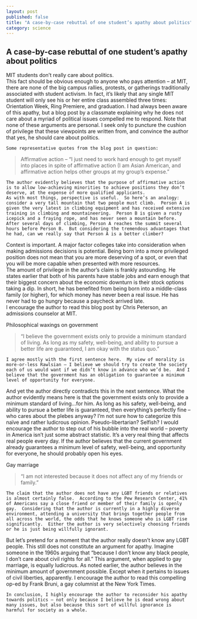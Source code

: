 ```yaml
---
layout: post
published: false
title: "A case-by-case rebuttal of one student’s apathy about politics"
category: science
---
```


## A case-by-case rebuttal of one student’s apathy about politics

MIT students don’t really care about politics.  
This fact should be obvious enough to anyone who pays attention – at MIT, there are none of the big campus rallies, protests, or gatherings traditionally associated with student activism.  In fact, it’s likely that any single MIT student will only see his or her entire class assembled three times: Orientation Week, Ring Premiere, and graduation.
	I had always been aware of this apathy, but a blog post by a classmate explaining why he does not care about a myriad of political issues compelled me to respond.  Note that none of these arguments are personal.  I seek only to puncture the cushion of privilege that these viewpoints are written from, and convince the author that yes, he should care about politics.

	Some representative quotes from the blog post in question:

> Affirmative action – “I just need to work hard enough to get myself into places in spite of affirmative action (I am Asian American, and affirmative action helps other groups at my group’s expense.”

	The author evidently believes that the purpose of affirmative action is to allow low-achieving minorities to achieve positions they don’t deserve, at the expense of more qualified applicants.
	As with most things, perspective is useful.  So here’s an analogy: consider a very tall mountain that two people must climb.  Person A is given the very latest in climbing equipment and has received extensive training in climbing and mountaineering.  Person B is given a rusty icepick and a fraying rope, and has never seen a mountain before.
	After several days of climbing, Person A reaches the summit several hours before Person B.  But considering the tremendous advantages that he had, can we really say that Person A is a better climber?
Context is important.  A major factor colleges take into consideration when making admissions decisions is potential.  Being born into a more privileged position does not mean that you are more deserving of a spot, or even that you will be more capable when presented with more resources.  
The amount of privilege in the author’s claim is frankly astounding.  He states earlier that both of his parents have stable jobs and earn enough that their biggest concern about the economic downturn is their stock options taking a dip.  In short, he has benefited from being born into a middle-class family (or higher), for which money has never been a real issue.  He has never had to go hungry because a paycheck arrived late.  
I encourage the author to read this blog post by Chris Peterson, an admissions counselor at MIT.

Philosophical waxings on government 

> “I believe the government exists only to provide a minimum standard of living.  As long as my safety, well-being, and ability to pursue a better life are guaranteed, I am okay with the status quo.”

	I agree mostly with the first sentence here.  My view of morality is more-or-less Rawlsian – I believe we should try to create the society each of us would want if we didn’t know in advance who we’d be.  And I believe that the government has an obligation to guarantee a minimum level of opportunity for everyone.  
And yet the author directly contradicts this in the next sentence.  What the author evidently means here is that the government exists only to provide a minimum standard of living…for him.  As long as his safety, well-being, and ability to pursue a better life is guaranteed, then everything’s perfectly fine – who cares about the plebes anyway?
I’m not sure how to categorize this naïve and rather ludicrous opinion.  Pseudo-libertarian?  Selfish?  I would encourage the author to step out of his bubble into the real world – poverty in America isn’t just some abstract statistic.  It’s a very real thing that affects real people every day.  If the author believes that the current government already guarantees a minimum level of safety, well-being, and opportunity for everyone, he should probably open his eyes.

Gay marriage

> “I am not interested because it does not affect any of my friends or family.”

	The claim that the author does not have any LGBT friends or relatives is almost certainly false.  According to the Pew Research Center, 41% of Americans say a close friend or member of their family is openly gay.  Considering that the author is currently in a highly diverse environment, attending a university that brings together people from all across the world, the odds that he knows someone who is LGBT rise significantly.  Either the author is very selectively choosing friends or he is just being willfully ignorant.
But let’s pretend for a moment that the author really doesn’t know any LGBT people.  This still does not constitute an argument for apathy.  Imagine someone in the 1960s arguing that “because I don’t know any black people, I don’t care about civil rights for all.”  This argument, when applied to gay marriage, is equally ludicrous.
As noted earlier, the author believes in the minimum amount of government possible.  Except when it pertains to issues of civil liberties, apparently.
I encourage the author to read this compelling op-ed by Frank Bruni, a gay columnist at the New York Times.
 
	In conclusion, I highly encourage the author to reconsider his apathy towards politics – not only because I believe he is dead wrong about many issues, but also because this sort of willful ignorance is harmful for society as a whole.
	

